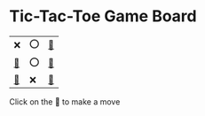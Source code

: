 # Tic-Tac-Toe Game Board
|   |   |   |
|---|---|---|
|❌ |⭕ |[🔎](XOOEOEXXE.md) |
|[🔎](XOEOOXEXE.md) |⭕ |[🔎](XOEXOOEXE.md) |
|[🔎](XOXEOEOXE.md) |❌ |[🔎](XOXEOEEXO.md) |

Click on the 🔎 to make a move